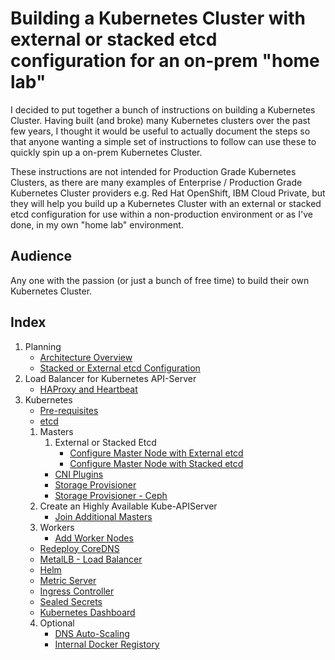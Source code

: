 # Building a Kubernetes Cluster with external or stacked etcd configuration for an on-prem "home lab"

I decided to put together a bunch of instructions on building a Kubernetes Cluster. Having built (and broke) many Kubernetes clusters over the past few years, I thought it would be useful to actually document the steps so that anyone wanting a simple set of instructions to follow can use these to quickly spin up a on-prem Kubernetes Cluster.

These instructions are not intended for Production Grade Kubernetes Clusters, as there are many examples of Enterprise / Production Grade Kubernetes Cluster providers e.g. Red Hat OpenShift, IBM Cloud Private, but they will help you build up a Kubernetes Cluster with an external or stacked etcd configuration for use within a non-production environment or as I've done, in my own "home lab" environment.

## Audience

Any one with the passion (or just a bunch of free time) to build their own Kubernetes Cluster.

## Index

1. Planning
   - [Architecture Overview](docs/arch-overview.md)
   - [Stacked or External etcd Configuration](docs/stacked-external-etcd.md)
2. Load Balancer for Kubernetes API-Server
   - [HAProxy and Heartbeat](docs/loadbalancer.md)
3. Kubernetes
   - [Pre-requisites](docs/kube-prereqs.md)
   - [etcd](docs/kube-external-etcd.md)
   1. Masters
      1. External or Stacked Etcd
         - [Configure Master Node with External etcd](docs/kube-master-external-etcd.md)
         - [Configure Master Node with Stacked etcd](docs/kube-master-stacked-etcd.md)
      - [CNI Plugins](docs/kube-cni-plugins.md)
      - [Storage Provisioner](docs/kube-nfs-provisioner.md)
      - [Storage Provisioner - Ceph](docs/kube-storage.md)
   2. Create an Highly Available Kube-APIServer
      - [Join Additional Masters](docs/kube-extra-masters.md)
   3. Workers
      - [Add Worker Nodes](docs/kube-workers.md)
   - [Redeploy CoreDNS](docs/kube-redeploy-coredns.md)
   - [MetalLB - Load Balancer](docs/kube-metallb.md)
   - [Helm](docs/kube-helm.md)
   - [Metric Server](docs/kube-metricserver.md)
   - [Ingress Controller](docs/kube-ingresscontroller.md)
   - [Sealed Secrets](docs/kube-sealedsecrets.md)
   - [Kubernetes Dashboard](docs/kube-dashboard.md)
   4. Optional
      - [DNS Auto-Scaling](docs/kube-dnsautoscale.md)
      - [Internal Docker Registory](docs/kube-docker-reg.md)
